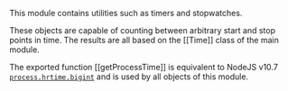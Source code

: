 This module contains utilities such as timers and stopwatches.

These objects are capable of counting between arbitrary start and stop points in time. The results are all based on the [[Time]] class of the main module.

The exported function [[getProcessTime]] is equivalent to NodeJS v10.7 [`process.hrtime.bigint`](https://nodejs.org/api/process.html#process_process_hrtime_bigint) and is used by all objects of this module.